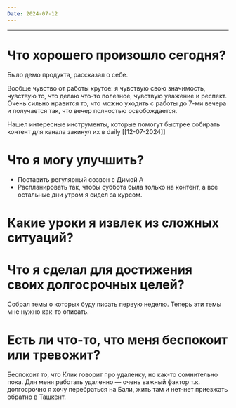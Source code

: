 ```yaml
---
Date: 2024-07-12
---
```

---
# Что хорошего произошло сегодня?
Было демо продукта, рассказал о себе. 

Вообще чувство от работы крутое: я чувствую свою значимость, чувствую то, что делаю что-то полезное, чувствую уважение и респект. 
Очень сильно нравится то, что можно уходить с работы до 7-ми вечера и получается так, что вечер полностью освобождается.

Нашел интересные инструменты, которые помогут быстрее собирать контент для канала  закинул их в daily [[12-07-2024]]

# Что я могу улучшить?
- Поставить регулярный созвон с Димой А
- Распланировать так, чтобы суббота была только на контент, а все остальные дни утром я сидел за курсом. 



# Какие уроки я извлек из сложных ситуаций?



# Что я сделал для достижения своих долгосрочных целей?
Собрал темы о которых буду писать первую неделю. Теперь эти темы мне нужно как-то описать. 


# Есть ли что-то, что меня беспокоит или тревожит?
Беспокоит то, что Клик говорит про удаленку, но как-то сомнительно пока. Для меня работать удаленно — очень важный фактор т.к. долгосрочно я хочу перебраться на Бали, жить там и нет-нет приезжать обратно в Ташкент.






